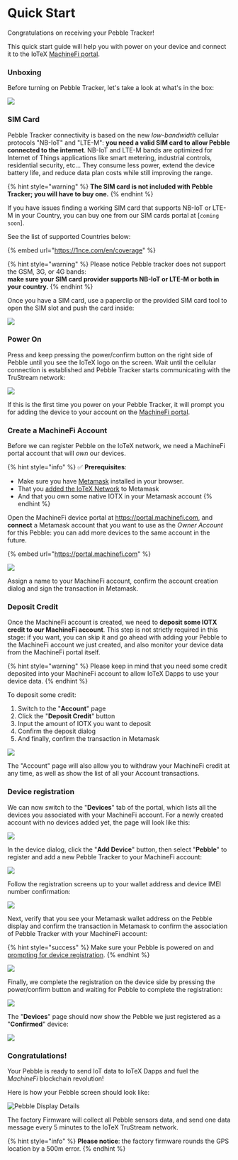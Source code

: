 # Quick Start

Congratulations on receiving your Pebble Tracker!

This quick start guide will help you with power on your device and connect it to the IoTeX [MachineFi portal](https://portal.machinefi.com).

### Unboxing

Before turning on Pebble Tracker, let's take a look at what's in the box:

![](../../.gitbook/assets/image.jpg)

### SIM Card

Pebble Tracker connectivity is based on the new _low-bandwidth_ cellular protocols "NB-IoT" and "LTE-M": **you need a valid SIM card to allow Pebble connected to the internet**. NB-IoT and LTE-M bands are optimized for Internet of Things applications like smart metering, industrial controls, residential security, etc... They consume less power, extend the device battery life, and reduce data plan costs while still improving the range.

{% hint style="warning" %}
**The SIM card is not included with Pebble Tracker; you will have to buy one.**
{% endhint %}

If you have issues finding a working SIM card that supports NB-IoT or LTE-M in your Country, you can buy one from our SIM cards portal at  \[`coming soon`].&#x20;

See the list of supported Countries below:

{% embed url="https://1nce.com/en/coverage" %}

{% hint style="warning" %}
Please notice Pebble tracker does not support the GSM, 3G, or 4G bands:\
**make sure your SIM card provider supports NB-IoT or LTE-M or both in your country.**
{% endhint %}

Once you have a SIM card, use a paperclip or the provided SIM card tool to open the SIM slot and push the card inside:

![](../../.gitbook/assets/simcard.jpg)



### Power On

Press and keep pressing the power/confirm button on the right side of Pebble until you see the IoTeX logo on the screen. Wait until the cellular connection is established and Pebble Tracker starts communicating with the TruStream network:

![](<../../.gitbook/assets/first-boot (1).jpg>)

If this is the first time you power on your Pebble Tracker, it will prompt you for adding the device to your account on the [MachineFi portal](https://portal.machinefi.com).

### Create a MachineFi Account

Before we can register Pebble on the IoTeX network, we need a MachineFi portal account that will _own_ our devices.&#x20;

{% hint style="info" %}
✅ **Prerequisites**:

* Make sure you have [Metamask](https://metamask.io/download.html) installed in your browser.
* That you [added the IoTeX Network](https://iotexdefi.com) to Metamask&#x20;
* And that you own some native IOTX in your Metamask account&#x20;
{% endhint %}

Open the MachineFi device portal at https://portal.machinefi.com, and **connect** a Metamask account that you want to use as the _Owner Account_ for this Pebble: you can add more devices to the same account in the future.&#x20;

{% embed url="https://portal.machinefi.com" %}

![](../../.gitbook/assets/newportalaccount.jpg)

Assign a name to your MachineFi account, confirm the account creation dialog and sign the transaction in Metamask.

### Deposit Credit

Once the MachineFi account is created, we need to **deposit some IOTX credit to our MachineFi account**. This step is not strictly required in this stage: if you want, you can skip it and go ahead with adding your Pebble to the MachineFi account we just created, and also monitor your device data from the MachineFi portal itself.&#x20;

{% hint style="warning" %}
Please keep in mind that you need some credit deposited into your MachineFi account to allow IoTeX Dapps to use your device data.
{% endhint %}

To deposit some credit:

1. Switch to the "**Account**" page&#x20;
2. Click the "**Deposit Credit**" button&#x20;
3. Input the amount of IOTX you want to deposit
4. Confirm the deposit dialog
5. And finally, confirm the transaction in Metamask&#x20;

![](<../../.gitbook/assets/depositcredit (1).jpg>)

The "Account" page will also allow you to withdraw your MachineFi credit at any time, as well as show the list of all your Account transactions.

### Device registration

We can now switch to the "**Devices**" tab of the portal, which lists all the devices you associated with your MachineFi account. For a newly created account with no devices added yet, the page will look like this:

![](../../.gitbook/assets/add-device.jpg)

In the device dialog, click the "**Add Device**" button, then select "**Pebble**" to register and add a new Pebble Tracker to your MachineFi account:

![](<../../.gitbook/assets/addpebble1 (4).jpg>)

Follow the registration screens up to your wallet address and device IMEI number confirmation:

![](../../.gitbook/assets/addpebble2.jpg)

Next, verify that you see your Metamask wallet address on the Pebble display and confirm the transaction in Metamask to confirm the association of Pebble Tracker with your MachineFi account:

{% hint style="success" %}
Make sure your Pebble is powered on and [prompting for device registration](quick-start.md#power-on).
{% endhint %}

![](../../.gitbook/assets/addpebble3.jpg)

Finally, we complete the registration on the device side by pressing the power/confirm button and waiting for Pebble to complete the registration:

![](../../.gitbook/assets/addpebble4.jpg)

The "**Devices**" page should now show the Pebble we just registered as a "**Confirmed**" device:

![](../../.gitbook/assets/addpebble5.jpg)

### Congratulations!

Your Pebble is ready to send IoT data to IoTeX Dapps and fuel the _MachineFi_ blockchain revolution!

Here is how your Pebble screen should look like:

![Pebble Display Details](../../.gitbook/assets/pebble-display-icons.jpg)

The factory Firmware will collect all Pebble sensors data, and send one data message every 5 minutes to the IoTeX TruStream network.

{% hint style="info" %}
**Please notice**: the factory firmware rounds the GPS location by a 500m error.
{% endhint %}

